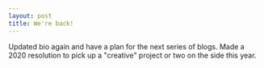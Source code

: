 ```yaml
---
layout: post
title: We're back!
---
```


Updated bio again and have a plan for the next series of blogs. Made a 2020 resolution to pick up a "creative" project or two on the side this year.
